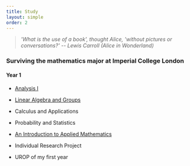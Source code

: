 ```yaml
---
title: Study
layout: simple
order: 2
---
```

> *'What is the use of a book', thought Alice, 'without pictures or conversations?'  -- Lewis Carroll (Alice in Wonderland)*
### Surviving the mathematics major at Imperial College London
#### Year 1

 - [Analysis I](/study/year_1/Analysis_I/Analysis_I)

 - [Linear Algebra and Groups](/study/year_1/Linear_Algebra_and_Groups/Linear_Algebra_and_Groups_main)

 - Calculus and Applications

 - Probability and Statistics

 - [An Introduction to Applied Mathematics](/study/year_1/An_Introduction_to_Applied_math/AITAM)

 - Individual Research Project

 - UROP of my first year


